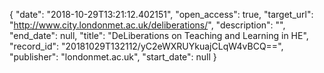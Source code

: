 {
  "date": "2018-10-29T13:21:12.402151", 
  "open_access": true, 
  "target_url": "http://www.city.londonmet.ac.uk/deliberations/", 
  "description": "", 
  "end_date": null, 
  "title": "DeLiberations on Teaching and Learning in HE", 
  "record_id": "20181029T132112/yC2eWXRUYkuajCLqW4vBCQ==", 
  "publisher": "londonmet.ac.uk", 
  "start_date": null
}

